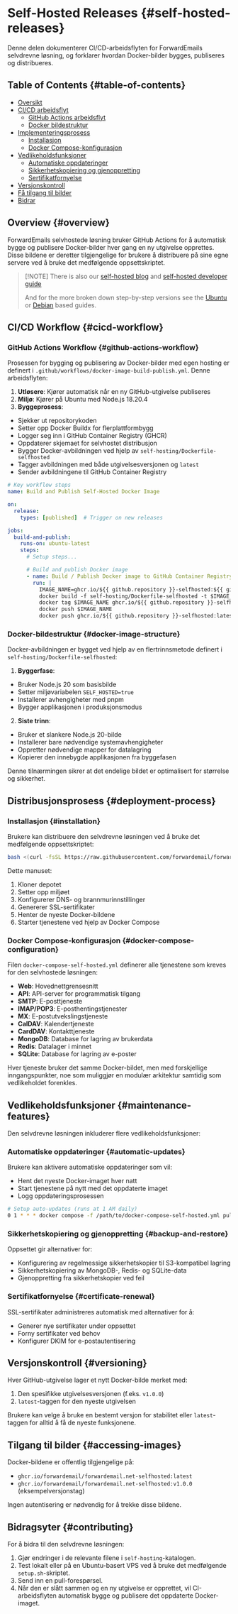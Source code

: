 # Self-Hosted Releases {#self-hosted-releases}

Denne delen dokumenterer CI/CD-arbeidsflyten for ForwardEmails selvdrevne løsning, og forklarer hvordan Docker-bilder bygges, publiseres og distribueres.

## Table of Contents {#table-of-contents}

* [Oversikt](#overview)
* [CI/CD arbeidsflyt](#cicd-workflow)
  * [GitHub Actions arbeidsflyt](#github-actions-workflow)
  * [Docker bildestruktur](#docker-image-structure)
* [Implementeringsprosess](#deployment-process)
  * [Installasjon](#installation)
  * [Docker Compose-konfigurasjon](#docker-compose-configuration)
* [Vedlikeholdsfunksjoner](#maintenance-features)
  * [Automatiske oppdateringer](#automatic-updates)
  * [Sikkerhetskopiering og gjenoppretting](#backup-and-restore)
  * [Sertifikatfornyelse](#certificate-renewal)
* [Versjonskontroll](#versioning)
* [Få tilgang til bilder](#accessing-images)
* [Bidrar](#contributing)

## Overview {#overview}

ForwardEmails selvhostede løsning bruker GitHub Actions for å automatisk bygge og publisere Docker-bilder hver gang en ny utgivelse opprettes. Disse bildene er deretter tilgjengelige for brukere å distribuere på sine egne servere ved å bruke det medfølgende oppsettskriptet.

> \[!NOTE]
> There is also our [self-hosted blog](https://forwardemail.net/blog/docs/self-hosted-solution) and [self-hosted developer guide](https://forwardemail.net/self-hosted)
>
> And for the more broken down step-by-step versions see the [Ubuntu](https://forwardemail.net/guides/selfhosted-on-ubuntu) or [Debian](https://forwardemail.net/guides/selfhosted-on-debian) based guides.

## CI/CD Workflow {#cicd-workflow}

### GitHub Actions Workflow {#github-actions-workflow}

Prosessen for bygging og publisering av Docker-bilder med egen hosting er definert i `.github/workflows/docker-image-build-publish.yml`. Denne arbeidsflyten:

1. **Utløsere**: Kjører automatisk når en ny GitHub-utgivelse publiseres
2. **Miljø**: Kjører på Ubuntu med Node.js 18.20.4
3. **Byggeprosess**:
* Sjekker ut repositorykoden
* Setter opp Docker Buildx for flerplattformbygg
* Logger seg inn i GitHub Container Registry (GHCR)
* Oppdaterer skjemaet for selvhostet distribusjon
* Bygger Docker-avbildningen ved hjelp av `self-hosting/Dockerfile-selfhosted`
* Tagger avbildningen med både utgivelsesversjonen og `latest`
* Sender avbildningene til GitHub Container Registry

```yaml
# Key workflow steps
name: Build and Publish Self-Hosted Docker Image

on:
  release:
    types: [published]  # Trigger on new releases

jobs:
  build-and-publish:
    runs-on: ubuntu-latest
    steps:
      # Setup steps...

      # Build and publish Docker image
      - name: Build / Publish Docker image to GitHub Container Registry
        run: |
          IMAGE_NAME=ghcr.io/${{ github.repository }}-selfhosted:${{ github.ref_name }}
          docker build -f self-hosting/Dockerfile-selfhosted -t $IMAGE_NAME .
          docker tag $IMAGE_NAME ghcr.io/${{ github.repository }}-selfhosted:latest
          docker push $IMAGE_NAME
          docker push ghcr.io/${{ github.repository }}-selfhosted:latest
```

### Docker-bildestruktur {#docker-image-structure}

Docker-avbildningen er bygget ved hjelp av en flertrinnsmetode definert i `self-hosting/Dockerfile-selfhosted`:

1. **Byggerfase**:
* Bruker Node.js 20 som basisbilde
* Setter miljøvariabelen `SELF_HOSTED=true`
* Installerer avhengigheter med pnpm
* Bygger applikasjonen i produksjonsmodus

2. **Siste trinn**:
* Bruker et slankere Node.js 20-bilde
* Installerer bare nødvendige systemavhengigheter
* Oppretter nødvendige mapper for datalagring
* Kopierer den innebygde applikasjonen fra byggefasen

Denne tilnærmingen sikrer at det endelige bildet er optimalisert for størrelse og sikkerhet.

## Distribusjonsprosess {#deployment-process}

### Installasjon {#installation}

Brukere kan distribuere den selvdrevne løsningen ved å bruke det medfølgende oppsettskriptet:

```bash
bash <(curl -fsSL https://raw.githubusercontent.com/forwardemail/forwardemail.net/refs/heads/master/self-hosting/setup.sh)
```

Dette manuset:

1. Kloner depotet
2. Setter opp miljøet
3. Konfigurerer DNS- og brannmurinnstillinger
4. Genererer SSL-sertifikater
5. Henter de nyeste Docker-bildene
6. Starter tjenestene ved hjelp av Docker Compose

### Docker Compose-konfigurasjon {#docker-compose-configuration}

Filen `docker-compose-self-hosted.yml` definerer alle tjenestene som kreves for den selvhostede løsningen:

* **Web**: Hovednettgrensesnitt
* **API**: API-server for programmatisk tilgang
* **SMTP**: E-posttjeneste
* **IMAP/POP3**: E-posthentingstjenester
* **MX**: E-postutvekslingstjeneste
* **CalDAV**: Kalendertjeneste
* **CardDAV**: Kontakttjeneste
* **MongoDB**: Database for lagring av brukerdata
* **Redis**: Datalager i minnet
* **SQLite**: Database for lagring av e-poster

Hver tjeneste bruker det samme Docker-bildet, men med forskjellige inngangspunkter, noe som muliggjør en modulær arkitektur samtidig som vedlikeholdet forenkles.

## Vedlikeholdsfunksjoner {#maintenance-features}

Den selvdrevne løsningen inkluderer flere vedlikeholdsfunksjoner:

### Automatiske oppdateringer {#automatic-updates}

Brukere kan aktivere automatiske oppdateringer som vil:

* Hent det nyeste Docker-imaget hver natt
* Start tjenestene på nytt med det oppdaterte imaget
* Logg oppdateringsprosessen

```bash
# Setup auto-updates (runs at 1 AM daily)
0 1 * * * docker compose -f /path/to/docker-compose-self-hosted.yml pull && docker compose -f /path/to/docker-compose-self-hosted.yml up -d >> /var/log/autoupdate.log 2>&1
```

### Sikkerhetskopiering og gjenoppretting {#backup-and-restore}

Oppsettet gir alternativer for:

* Konfigurering av regelmessige sikkerhetskopier til S3-kompatibel lagring
* Sikkerhetskopiering av MongoDB-, Redis- og SQLite-data
* Gjenoppretting fra sikkerhetskopier ved feil

### Sertifikatfornyelse {#certificate-renewal}

SSL-sertifikater administreres automatisk med alternativer for å:

* Generer nye sertifikater under oppsettet
* Forny sertifikater ved behov
* Konfigurer DKIM for e-postautentisering

## Versjonskontroll {#versioning}

Hver GitHub-utgivelse lager et nytt Docker-bilde merket med:

1. Den spesifikke utgivelsesversjonen (f.eks. `v1.0.0`)
2. `latest`-taggen for den nyeste utgivelsen

Brukere kan velge å bruke en bestemt versjon for stabilitet eller `latest`-taggen for alltid å få de nyeste funksjonene.

## Tilgang til bilder {#accessing-images}

Docker-bildene er offentlig tilgjengelige på:

* `ghcr.io/forwardemail/forwardemail.net-selfhosted:latest`
* `ghcr.io/forwardemail/forwardemail.net-selfhosted:v1.0.0` (eksempelversjonstag)

Ingen autentisering er nødvendig for å trekke disse bildene.

## Bidragsyter {#contributing}

For å bidra til den selvdrevne løsningen:

1. Gjør endringer i de relevante filene i `self-hosting`-katalogen.
2. Test lokalt eller på en Ubuntu-basert VPS ved å bruke det medfølgende `setup.sh`-skriptet.
3. Send inn en pull-forespørsel.
4. Når den er slått sammen og en ny utgivelse er opprettet, vil CI-arbeidsflyten automatisk bygge og publisere det oppdaterte Docker-imaget.